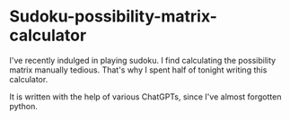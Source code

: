 # Sudoku-possibility-matrix-calculator

I've recently indulged in playing sudoku. I find calculating the possibility matrix manually tedious. That's why I spent half of tonight writing this calculator.

It is written with the help of various ChatGPTs, since I've almost forgotten python.
